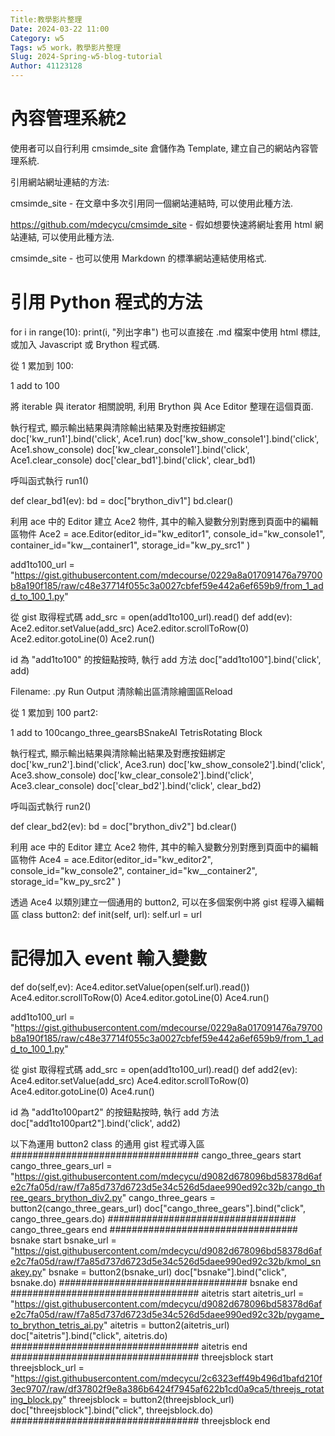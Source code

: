 ```yaml
---
Title:教學影片整理 
Date: 2024-03-22 11:00 
Category: w5 
Tags: w5 work，教學影片整理
Slug: 2024-Spring-w5-blog-tutorial 
Author: 41123128
---
```




<!-- PELICAN_END_SUMMARY -->

# 內容管理系統2
使用者可以自行利用 cmsimde_site 倉儲作為 Template, 建立自己的網站內容管理系統.

引用網站網址連結的方法:

cmsimde_site - 在文章中多次引用同一個網站連結時, 可以使用此種方法.

https://github.com/mdecycu/cmsimde_site - 假如想要快速將網址套用 html 網站連結, 可以使用此種方法.

cmsimde_site - 也可以使用 Markdown 的標準網站連結使用格式.

# 引用 Python 程式的方法
for i in range(10):
    print(i, "列出字串")
也可以直接在 .md 檔案中使用 html 標註, 或加入 Javascript 或 Brython 程式碼.

從 1 累加到 100:

1 add to 100

將 iterable 與 iterator 相關說明, 利用 Brython 與 Ace Editor 整理在這個頁面.

執行程式, 顯示輸出結果與清除輸出結果及對應按鈕綁定
doc['kw_run1'].bind('click', Ace1.run) doc['kw_show_console1'].bind('click', Ace1.show_console) doc['kw_clear_console1'].bind('click', Ace1.clear_console) doc['clear_bd1'].bind('click', clear_bd1)

呼叫函式執行
run1()

def clear_bd1(ev): bd = doc["brython_div1"] bd.clear()

利用 ace 中的 Editor 建立 Ace2 物件, 其中的輸入變數分別對應到頁面中的編輯區物件
Ace2 = ace.Editor(editor_id="kw_editor1", console_id="kw_console1", container_id="kw__container1", storage_id="kw_py_src1" )

add1to100_url = "https://gist.githubusercontent.com/mdecourse/0229a8a017091476a79700b8a190f185/raw/c48e37714f055c3a0027cbfef59e442a6ef659b9/from_1_add_to_100_1.py"

從 gist 取得程式碼
add_src = open(add1to100_url).read() def add(ev): Ace2.editor.setValue(add_src) Ace2.editor.scrollToRow(0) Ace2.editor.gotoLine(0) Ace2.run()

id 為 "add1to100" 的按鈕點按時, 執行 add 方法
doc["add1to100"].bind('click', add)

Filename: 
.py 
Run Output 清除輸出區清除繪圖區Reload

從 1 累加到 100 part2:

1 add to 100cango_three_gearsBSnakeAI TetrisRotating Block

執行程式, 顯示輸出結果與清除輸出結果及對應按鈕綁定
doc['kw_run2'].bind('click', Ace3.run) doc['kw_show_console2'].bind('click', Ace3.show_console) doc['kw_clear_console2'].bind('click', Ace3.clear_console) doc['clear_bd2'].bind('click', clear_bd2)

呼叫函式執行
run2()

def clear_bd2(ev): bd = doc["brython_div2"] bd.clear()

利用 ace 中的 Editor 建立 Ace2 物件, 其中的輸入變數分別對應到頁面中的編輯區物件
Ace4 = ace.Editor(editor_id="kw_editor2", console_id="kw_console2", container_id="kw__container2", storage_id="kw_py_src2" )

透過 Ace4 以類別建立一個通用的 button2, 可以在多個案例中將 gist 程導入編輯區
class button2: def init(self, url): self.url = url

# 記得加入 event 輸入變數
def do(self,ev):
    Ace4.editor.setValue(open(self.url).read())
    Ace4.editor.scrollToRow(0)
    Ace4.editor.gotoLine(0)
    Ace4.run()

add1to100_url = "https://gist.githubusercontent.com/mdecourse/0229a8a017091476a79700b8a190f185/raw/c48e37714f055c3a0027cbfef59e442a6ef659b9/from_1_add_to_100_1.py"

從 gist 取得程式碼
add_src = open(add1to100_url).read() def add2(ev): Ace4.editor.setValue(add_src) Ace4.editor.scrollToRow(0) Ace4.editor.gotoLine(0) Ace4.run()

id 為 "add1to100part2" 的按鈕點按時, 執行 add 方法
doc["add1to100part2"].bind('click', add2)

以下為運用 button2 class 的通用 gist 程式導入區
################################## cango_three_gears start cango_three_gears_url = "https://gist.githubusercontent.com/mdecycu/d9082d678096bd58378d6afe2c7fa05d/raw/f7a85d737d6723d5e34c526d5daee990ed92c32b/cango_three_gears_brython_div2.py" cango_three_gears = button2(cango_three_gears_url) doc["cango_three_gears"].bind("click", cango_three_gears.do) ################################## cango_three_gears end ################################## bsnake start bsnake_url = "https://gist.githubusercontent.com/mdecycu/d9082d678096bd58378d6afe2c7fa05d/raw/f7a85d737d6723d5e34c526d5daee990ed92c32b/kmol_snakey.py" bsnake = button2(bsnake_url) doc["bsnake"].bind("click", bsnake.do) ################################## bsnake end ################################## aitetris start aitetris_url = "https://gist.githubusercontent.com/mdecycu/d9082d678096bd58378d6afe2c7fa05d/raw/f7a85d737d6723d5e34c526d5daee990ed92c32b/pygame_to_brython_tetris_ai.py" aitetris = button2(aitetris_url) doc["aitetris"].bind("click", aitetris.do) ################################## aitetris end ################################## threejsblock start threejsblock_url = "https://gist.githubusercontent.com/mdecycu/2c6323eff49b496d1bafd210f3ec9707/raw/df37802f9e8a386b6424f7945af622b1cd0a9ca5/threejs_rotating_block.py" threejsblock = button2(threejsblock_url) doc["threejsblock"].bind("click", threejsblock.do) ################################## threejsblock end
